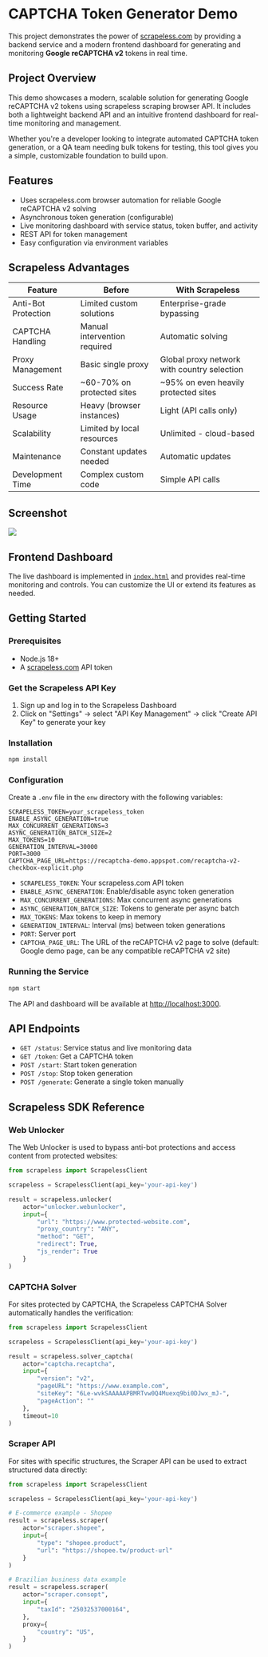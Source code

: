 # CAPTCHA Token Generator Demo

This project demonstrates the power of [scrapeless.com](https://scrapeless.com) by providing a backend service and a modern frontend dashboard for generating and monitoring **Google reCAPTCHA v2** tokens in real time.

## Project Overview

This demo showcases a modern, scalable solution for generating Google reCAPTCHA v2 tokens using scrapeless scraping browser API. It includes both a lightweight backend API and an intuitive frontend dashboard for real-time monitoring and management.

Whether you're a developer looking to integrate automated CAPTCHA token generation, or a QA team needing bulk tokens for testing, this tool gives you a simple, customizable foundation to build upon.

## Features

- Uses scrapeless.com browser automation for reliable Google reCAPTCHA v2 solving
- Asynchronous token generation (configurable)
- Live monitoring dashboard with service status, token buffer, and activity
- REST API for token management
- Easy configuration via environment variables

## Scrapeless Advantages

| Feature | Before | With Scrapeless |
|---------|--------|----------------|
| Anti-Bot Protection | Limited custom solutions | Enterprise-grade bypassing |
| CAPTCHA Handling | Manual intervention required | Automatic solving |
| Proxy Management | Basic single proxy | Global proxy network with country selection |
| Success Rate | ~60-70% on protected sites | ~95% on even heavily protected sites |
| Resource Usage | Heavy (browser instances) | Light (API calls only) |
| Scalability | Limited by local resources | Unlimited - cloud-based |
| Maintenance | Constant updates needed | Automatic updates |
| Development Time | Complex custom code | Simple API calls |

## Screenshot

![](https://github.com/user-attachments/assets/fb8db593-81d5-428a-ae10-11068e59d17c)

## Frontend Dashboard

The live dashboard is implemented in [`index.html`](./public/index.html) and provides real-time monitoring and controls. You can customize the UI or extend its features as needed.

## Getting Started

### Prerequisites

- Node.js 18+
- A [scrapeless.com](https://scrapeless.com) API token

### Get the Scrapeless API Key

1. Sign up and log in to the Scrapeless Dashboard
2. Click on "Settings" → select "API Key Management" → click "Create API Key" to generate your key

### Installation

```sh
npm install
```

### Configuration

Create a `.env` file in the `enw` directory with the following variables:

```
SCRAPELESS_TOKEN=your_scrapeless_token
ENABLE_ASYNC_GENERATION=true
MAX_CONCURRENT_GENERATIONS=3
ASYNC_GENERATION_BATCH_SIZE=2
MAX_TOKENS=10
GENERATION_INTERVAL=30000
PORT=3000
CAPTCHA_PAGE_URL=https://recaptcha-demo.appspot.com/recaptcha-v2-checkbox-explicit.php
```

- `SCRAPELESS_TOKEN`: Your scrapeless.com API token
- `ENABLE_ASYNC_GENERATION`: Enable/disable async token generation
- `MAX_CONCURRENT_GENERATIONS`: Max concurrent async generations
- `ASYNC_GENERATION_BATCH_SIZE`: Tokens to generate per async batch
- `MAX_TOKENS`: Max tokens to keep in memory
- `GENERATION_INTERVAL`: Interval (ms) between token generations
- `PORT`: Server port
- `CAPTCHA_PAGE_URL`: The URL of the reCAPTCHA v2 page to solve (default: Google demo page, can be any compatible reCAPTCHA v2 site)

### Running the Service

```sh
npm start
```

The API and dashboard will be available at [http://localhost:3000](http://localhost:3000).

## API Endpoints

- `GET /status`: Service status and live monitoring data
- `GET /token`: Get a CAPTCHA token
- `POST /start`: Start token generation
- `POST /stop`: Stop token generation
- `POST /generate`: Generate a single token manually

## Scrapeless SDK Reference

### Web Unlocker

The Web Unlocker is used to bypass anti-bot protections and access content from protected websites:

```python
from scrapeless import ScrapelessClient

scrapeless = ScrapelessClient(api_key='your-api-key')

result = scrapeless.unlocker(
    actor="unlocker.webunlocker",
    input={
        "url": "https://www.protected-website.com",
        "proxy_country": "ANY",
        "method": "GET",
        "redirect": True,
        "js_render": True
    }
)
```

### CAPTCHA Solver

For sites protected by CAPTCHA, the Scrapeless CAPTCHA Solver automatically handles the verification:

```python
from scrapeless import ScrapelessClient

scrapeless = ScrapelessClient(api_key='your-api-key')

result = scrapeless.solver_captcha(
    actor="captcha.recaptcha",
    input={
        "version": "v2",
        "pageURL": "https://www.example.com",
        "siteKey": "6Le-wvkSAAAAAPBMRTvw0Q4Muexq9bi0DJwx_mJ-",
        "pageAction": ""
    },
    timeout=10
)
```

### Scraper API

For sites with specific structures, the Scraper API can be used to extract structured data directly:

```python
from scrapeless import ScrapelessClient

scrapeless = ScrapelessClient(api_key='your-api-key')

# E-commerce example - Shopee
result = scrapeless.scraper(
    actor="scraper.shopee",
    input={
        "type": "shopee.product",
        "url": "https://shopee.tw/product-url"
    }
)

# Brazilian business data example
result = scrapeless.scraper(
    actor="scraper.consopt",
    input={
        "taxId": "25032537000164",
    },
    proxy={
        "country": "US",
    }
)
```
